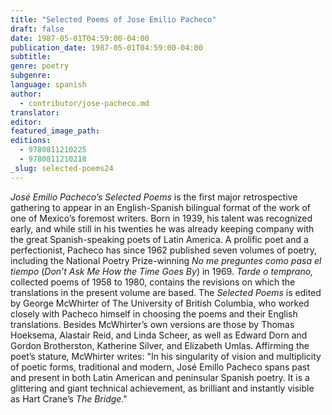 ```yaml
---
title: "Selected Poems of Jose Emilio Pacheco"
draft: false
date: 1987-05-01T04:59:00-04:00
publication_date: 1987-05-01T04:59:00-04:00
subtitle:
genre: poetry
subgenre:
language: spanish
author:
  - contributor/jose-pacheco.md
translator:
editor:
featured_image_path:
editions:
  - 9780811210225
  - 9780811210218
_slug: selected-poems24
---
```


_José Emilio Pacheco’s Selected Poems_ is the first major retrospective gathering to appear in an English-Spanish bilingual format of the work of one of Mexico’s foremost writers. Born in 1939, his talent was recognized early, and while still in his twenties he was already keeping company with the great Spanish-speaking poets of Latin America. A prolific poet and a perfectionist, Pacheco has since 1962 published seven volumes of poetry, including the National Poetry Prize-winning _No me preguntes como pasa el tiempo_ (_Don’t Ask Me How the Time Goes By_) in 1969\. _Tarde o temprano,_ collected poems of 1958 to 1980, contains the revisions on which the translations in the present volume are based. The _Selected Poems_ is edited by George McWhirter of The University of British Columbia, who worked closely with Pacheco himself in choosing the poems and their English translations. Besides McWhirter’s own versions are those by Thomas Hoeksema, Alastair Reid, and Linda Scheer, as well as Edward Dorn and Gordon Brotherston, Katherine Silver, and Elizabeth Umlas. Affirming the poet’s stature, McWhirter writes: "In his singularity of vision and multiplicity of poetic forms, traditional and modern, José Emillo Pacheco spans past and present in both Latin American and peninsular Spanish poetry. It is a glittering and giant technical achievement, as brilliant and instantly visible as Hart Crane’s _The Bridge_."

